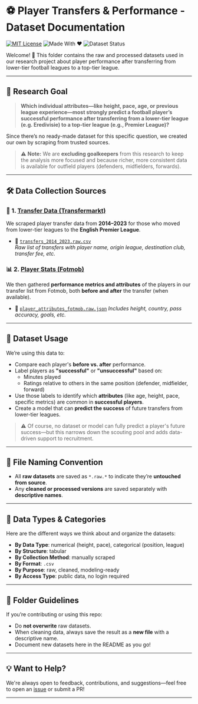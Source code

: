 # ⚽ Player Transfers & Performance - Dataset Documentation

[![MIT License](https://img.shields.io/badge/license-MIT-blue.svg)](../LICENSE)
![Made With ❤️](https://img.shields.io/badge/Made%20with-Love-orange.svg)
![Dataset Status](https://img.shields.io/badge/Datasets-Up%20to%20Date-brightgreen.svg)

Welcome! 👋 This folder contains the raw and processed datasets used in our
research project about player performance after transferring from lower-tier
football leagues to a top-tier league.

---

## 🧠 Research Goal

> **Which individual attributes—like height, pace, age, or previous league
experience—most strongly predict a football player’s successful performance
after transferring from a lower-tier league (e.g.
Eredivisie) to a top-tier league (e.g., Premier League)?**

Since there’s no ready-made dataset for this specific question, we created our
own by scraping from trusted sources.
> ⚠️ **Note:** We are **excluding goalkeepers** from this research to keep the
analysis more focused and because richer, more consistent data is available for
outfield players (defenders, midfielders, forwards).

---

## 🛠️ Data Collection Sources

### 🔄 1. [Transfer Data (Transfermarkt)](https://www.transfermarkt.com)

We scraped player transfer data from **2014–2023** for those who moved from
lower-tier leagues to the **English Premier League**.

- 📄 [`transfers_2014_2023.raw.csv`](./transfers_2014_2023.raw.csv)  
  *Raw list of transfers with player name, origin league, destination club,
  transfer fee, etc.*

### 📊 2. [Player Stats (Fotmob)](https://www.fotmob.com)

We then gathered **performance metrics and attributes** of the players in our
transfer list from Fotmob, both **before and after** the transfer (when available).

- 📄 [`player_attributes_fotmob.raw.json`](./player_attributes_fotmob.raw.json)
  *Includes height, country, pass accuracy, goals, etc.*

---

## 🧼 Dataset Usage

We’re using this data to:

- Compare each player's **before vs. after** performance.
- Label players as **"successful"** or **"unsuccessful"** based on:
  - Minutes played
  - Ratings relative to others in the same position (defender, midfielder, forward)
- Use those labels to identify which **attributes**
(like age, height, pace, specific metrics)
are common in **successful players**.
- Create a model that can **predict the success** of future transfers from
lower-tier leagues.

> ⚠️ Of course, no dataset or model can fully predict a player's future
success—but this narrows down the scouting pool and adds data-driven support to recruitment.

---

## 🧾 File Naming Convention

- All **raw datasets** are saved as `*.raw.*` to indicate they’re **untouched
from source**.
- Any **cleaned or processed versions** are saved separately with **descriptive names**.

---

## 🧠 Data Types & Categories

Here are the different ways we think about and organize the datasets:

- **By Data Type**: numerical (height, pace), categorical (position, league)
- **By Structure**: tabular
- **By Collection Method**: manually scraped
- **By Format**: `.csv`
- **By Purpose**: raw, cleaned, modeling-ready
- **By Access Type**: public data, no login required

---

## 📁 Folder Guidelines

If you’re contributing or using this repo:

- Do **not overwrite** raw datasets.
- When cleaning data, always save the result as a **new file** with a
descriptive name.
- Document new datasets here in the README as you go!

---

## 💡 Want to Help?

We're always open to feedback, contributions, and suggestions—feel free to open
an [issue](https://github.com/MIT-Emerging-Talent/ET6-CDSP-group-23-repo/issues)
or submit a PR!

---
